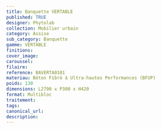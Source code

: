 ```yaml
---
title: Banquette VERTABLE
published: TRUE
designer: Phytolab
collection: Mobilier urbain
category: Assise
sub_category: Banquette
gamme: VERTABLE
finitions: 
cover_image: 
caroussel: 
filaire: 
reference: BAVERTA0101
materiau: Béton Fibré à Ultra-hautes Performances (BFUP)
poids: 130
dimensions: L2700 x P300 x H420
format: Multibloc
traitement: 
tags: 
canonical_url: 
description: 
---
```

